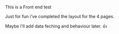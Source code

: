 
This is a Front end test

Just for fun i've completed the layout for the 4 pages.

Maybe i'll add data feching and behaviour later. 👍





